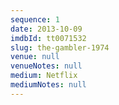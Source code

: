 ```yaml
---
sequence: 1
date: 2013-10-09
imdbId: tt0071532
slug: the-gambler-1974
venue: null
venueNotes: null
medium: Netflix
mediumNotes: null
---
```


